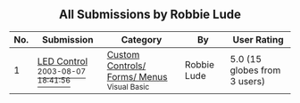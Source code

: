 ﻿<div align="center">

## All Submissions by Robbie  Lude

</div>

No.  | Submission | Category | By   | User Rating
---- | ---------- | -------- | ---- | -----------
1 | [LED Control<br /><sup>2003-08-07 18:41:56</sup>](https://github.com/Planet-Source-Code/robbie-lude-led-control__1-47500) | [Custom Controls/ Forms/  Menus<br /><sup>Visual Basic</sup>](../ByCategory/custom-controls-forms-menus__1-4.md) | Robbie  Lude | 5.0 (15 globes from 3 users)
